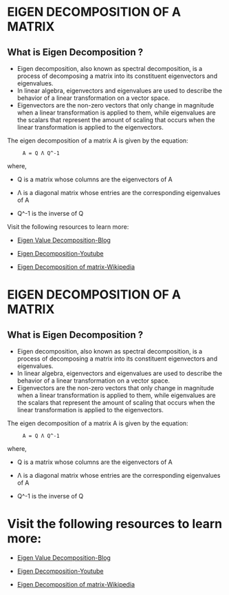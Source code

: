 # **EIGEN DECOMPOSITION OF A MATRIX**

## **What is Eigen Decomposition ?**
- Eigen decomposition, also known as spectral decomposition, is a process of decomposing a matrix into its constituent eigenvectors and eigenvalues.
- In linear algebra, eigenvectors and eigenvalues are used to describe the behavior of a linear transformation on a vector space. 
- Eigenvectors are the non-zero vectors that only change in magnitude when a linear transformation is applied to them, while eigenvalues are the scalars that represent the amount of scaling that occurs when the linear transformation is applied to the eigenvectors.

The eigen decomposition of a matrix A is given by the equation:

         A = Q Λ Q^-1

where,
  
 - Q is a matrix whose columns are the eigenvectors of A
  
 - Λ is a diagonal matrix whose entries are the corresponding eigenvalues of A
  
 - Q^-1 is the inverse of Q

Visit the following resources to learn more:

- [Eigen Value Decomposition-Blog](https://sakshihmss.medium.com/eigen-value-decomposition-9d31f17a70fc)

- [Eigen Decomposition-Youtube](https://www.youtube.com/watch?v=KTKAp9Q3yWg)

- [Eigen Decomposition of matrix-Wikipedia](https://en.wikipedia.org/wiki/Eigendecomposition_of_a_matrix#:~:text=In%20linear%20algebra%2C%20eigendecomposition%20is,be%20factorized%20in%20this%20way.)


# **EIGEN DECOMPOSITION OF A MATRIX**

## **What is Eigen Decomposition ?**

- Eigen decomposition, also known as spectral decomposition, is a process of decomposing a matrix into its constituent eigenvectors and eigenvalues.
- In linear algebra, eigenvectors and eigenvalues are used to describe the behavior of a linear transformation on a vector space. 
- Eigenvectors are the non-zero vectors that only change in magnitude when a linear transformation is applied to them, while eigenvalues are the scalars that represent the amount of scaling that occurs when the linear transformation is applied to the eigenvectors.

The eigen decomposition of a matrix A is given by the equation:

         A = Q Λ Q^-1

where,
  
 - Q is a matrix whose columns are the eigenvectors of A
  
 - Λ is a diagonal matrix whose entries are the corresponding eigenvalues of A
  
 - Q^-1 is the inverse of Q

# **Visit the following resources to learn more:**

- [Eigen Value Decomposition-Blog](https://sakshihmss.medium.com/eigen-value-decomposition-9d31f17a70fc)

- [Eigen Decomposition-Youtube](https://www.youtube.com/watch?v=KTKAp9Q3yWg)

- [Eigen Decomposition of matrix-Wikipedia](https://en.wikipedia.org/wiki/Eigendecomposition_of_a_matrix#:~:text=In%20linear%20algebra%2C%20eigendecomposition%20is,be%20factorized%20in%20this%20way.)

